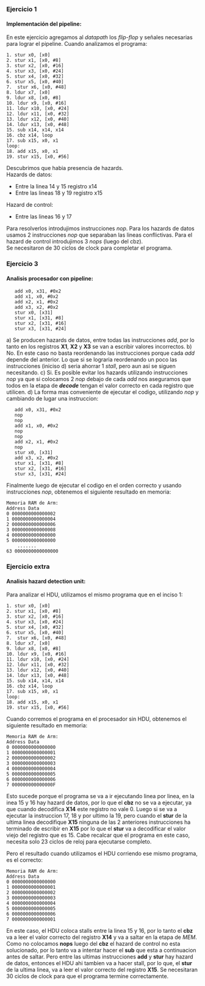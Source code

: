 ### Ejercicio 1
#### Implementación del pipeline:
En este ejercicio agregamos al *datapath* los *flip-flop* y señales necesarias para lograr el pipeline.
Cuando analizamos el programa:

    1. stur x0, [x0]   
    2. stur x1, [x0, #8]   
    3. stur x2, [x0, #16]   
    4. stur x3, [x0, #24]   
    5. stur x4, [x0, #32]   
    6. stur x5, [x0, #40]   
    7.  stur x6, [x0, #48]   
    8. ldur x7, [x0]  
    9. ldur x8, [x0, #8]  
    10. ldur x9, [x0, #16]  
    11. ldur x10, [x0, #24]  
    12. ldur x11, [x0, #32]  
    13. ldur x12, [x0, #40]  
    14. ldur x13, [x0, #48]  
    15. sub x14, x14, x14  
    16. cbz x14, loop  
    17. sub x15, x0, x1  
    loop:  
    18. add x15, x0, x1  
    19. stur x15, [x0, #56]       

Descubrimos que habia presencia de hazards.   
Hazards de datos:   
  - Entre la linea 14 y 15 registro x14  
  - Entre las lineas 18 y 19 registro x15  

Hazard de control:     
  - Entre las lineas 16 y 17
 
Para resolverlos introdujimos instrucciones *nop*. Para los hazards de datos usamos 2 instrucciones *nop* que separaban las lineas conflictivas. 
Para el hazard de control introdujimos 3 *nops* (luego del cbz).  
Se necesitaron de 30 ciclos de clock para completar el programa.


### Ejercicio 3
#### Analisis procesador con pipeline:
       add x0, x31, #0x2 
       add x1, x0, #0x2
       add x2, x1, #0x2
       add x3, x2, #0x2
       stur x0, [x31]
       stur x1, [x31, #8]
       stur x2, [x31, #16]
       stur x3, [x31, #24]
a) Se producen hazards de datos, entre todas las instrucciones *add*, por lo tanto en los registros **X1**, **X2** y **X3** se van a escribir valores incorrectos.
b) No. En este caso no basta reordenando las instrucciones porque cada *add* depende del anterior.
Lo que si se lograria reordenando un poco las instrucciones (iniciso d) seria ahorrar 1 *stall*, pero aun asi se siguen necesitando.
c) Si. Es posible evitar los hazards utilizando instrucciones *nop* ya que si colocamos 2 *nop* debajo de cada *add* nos aseguramos que todos en la etapa de __*decode*__ tengan el valor correcto en cada registro que utilicen.
d) La forma mas conveniente de ejecutar el codigo, utilizando *nop* y cambiando de lugar una instruccion: 

       add x0, x31, #0x2 
       nop
       nop
       add x1, x0, #0x2
       nop
       nop
       add x2, x1, #0x2
       nop
       stur x0, [x31]
       add x3, x2, #0x2
       stur x1, [x31, #8]
       stur x2, [x31, #16]
       stur x3, [x31, #24]
Finalmente luego de ejecutar el codigo en el orden correcto y usando instrucciones *nop*, obtenemos el siguiente resultado en memoria: 

    Memoria RAM de Arm:
    Address Data
    0 0000000000000002
    1 0000000000000004
    2 0000000000000006
    3 0000000000000008
    4 0000000000000000
    5 0000000000000000
        .......
    63 0000000000000000 



### Ejercicio extra
#### Analisis hazard detection unit:
Para analizar el HDU, utilizamos el mismo programa que en el inciso 1:

    1. stur x0, [x0]   
    2. stur x1, [x0, #8]   
    3. stur x2, [x0, #16]   
    4. stur x3, [x0, #24]   
    5. stur x4, [x0, #32]   
    6. stur x5, [x0, #40]   
    7.  stur x6, [x0, #48]   
    8. ldur x7, [x0]  
    9. ldur x8, [x0, #8]  
    10. ldur x9, [x0, #16]  
    11. ldur x10, [x0, #24]  
    12. ldur x11, [x0, #32]  
    13. ldur x12, [x0, #40]  
    14. ldur x13, [x0, #48]  
    15. sub x14, x14, x14  
    16. cbz x14, loop  
    17. sub x15, x0, x1  
    loop:  
    18. add x15, x0, x1  
    19. stur x15, [x0, #56]    
    
Cuando corremos el programa en el procesador sin HDU,  obtenemos el siguiente resultado en memoria:

    Memoria RAM de Arm:
    Address Data
    0 0000000000000000
    1 0000000000000001
    2 0000000000000002
    3 0000000000000003
    4 0000000000000004
    5 0000000000000005
    6 0000000000000006
    7 000000000000000F

Esto sucede porque el programa se va a ir ejecutando linea por linea, en la inea 15 y 16 hay hazard de datos, por lo que el **cbz** no se va a ejecutar, ya que cuando decodifica **X14** este registro no vale 0.
Luego si se va a ejecutar la instruccion 17, 18 y por ultimo la 19, pero cuando el **stur** de la ultima linea decodifique **X15** ninguna de las 2 anteriores instrucciones ha terminado de escribir en **X15** por lo que el **stur** va a decodificar el valor viejo del registro que es 15.
Cabe recalcar que el programa en este caso, necesita solo 23 ciclos de reloj para ejecutarse completo.

Pero el resultado cuando utilizamos el HDU corriendo ese mismo programa, es el correcto:

    Memoria RAM de Arm:
    Address Data
    0 0000000000000000
    1 0000000000000001
    2 0000000000000002
    3 0000000000000003
    4 0000000000000004
    5 0000000000000005
    6 0000000000000006
    7 0000000000000001
    
En este caso, el HDU coloca stalls entre la linea 15 y 16, por lo tanto el **cbz** va a leer el valor correcto del registro **X14** y va a saltar en la etapa de _MEM_. Como no colocamos **nops** luego del **cbz** el hazard de control no esta solucionado, por lo tanto va a intentar hacer el **sub** que esta a continuacion antes de saltar. Pero entre las ultimas instrucciones **add** y **stur** hay hazard de datos, entonces el HDU ahi tambien va a hacer stall, por lo que, el **stur** de la ultima linea, va a leer el valor correcto del registro **X15**.
Se necesitaran 30 ciclos de clock para que el programa termine correctamente. 